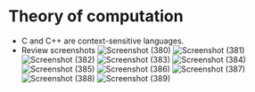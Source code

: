 # Theory of computation
- C and C++ are context-sensitive languages.
- Review screenshots
![Screenshot (380)](https://user-images.githubusercontent.com/43994542/107757646-d648c480-6d4b-11eb-8df9-f921f6c74870.png)
![Screenshot (381)](https://user-images.githubusercontent.com/43994542/107757654-d8128800-6d4b-11eb-8a3b-e7114b1f665d.png)
![Screenshot (382)](https://user-images.githubusercontent.com/43994542/107757658-d9dc4b80-6d4b-11eb-8c95-4ffbca2dcf1c.png)
![Screenshot (383)](https://user-images.githubusercontent.com/43994542/107757662-db0d7880-6d4b-11eb-81da-4f5fdebfca69.png)
![Screenshot (384)](https://user-images.githubusercontent.com/43994542/107757666-dba60f00-6d4b-11eb-96b1-faa2681d7bba.png)
![Screenshot (385)](https://user-images.githubusercontent.com/43994542/107757668-dc3ea580-6d4b-11eb-9bfc-9cb077fd5812.png)
![Screenshot (386)](https://user-images.githubusercontent.com/43994542/107757671-dcd73c00-6d4b-11eb-8179-1594130cdb69.png)
![Screenshot (387)](https://user-images.githubusercontent.com/43994542/107757674-dd6fd280-6d4b-11eb-92d7-aa17c7f020d8.png)
![Screenshot (388)](https://user-images.githubusercontent.com/43994542/107757680-de086900-6d4b-11eb-8ab3-482ff06ffcab.png)
![Screenshot (389)](https://user-images.githubusercontent.com/43994542/107757682-dea0ff80-6d4b-11eb-853c-1b7472b652ba.png)
